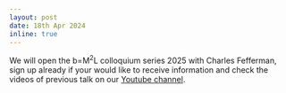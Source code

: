 ```yaml
---
layout: post
date: 18th Apr 2024
inline: true
---
```


We will open the b=M<sup>2</sup>L colloquium series 2025 with Charles Fefferman, sign up already if your would like to receive information and check the videos of previous talk on our <a href='https://www.youtube.com/@departamentmatematiquesuab121'>Youtube channel</a>.